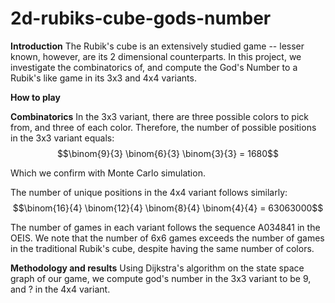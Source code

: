 # 2d-rubiks-cube-gods-number

<b>Introduction</b>
The Rubik's cube is an extensively studied game -- lesser known, however, are its 2 dimensional counterparts. In this project, we investigate the combinatorics of, and compute the God's Number to a Rubik's like game in its 3x3 and 4x4 variants.

<b>How to play</b>
<!-- Picture and explanation of game -- mention metroid prime 2 but in the least attentive way possible, perhaps as a footnote -->

<b>Combinatorics</b>
In the 3x3 variant, there are three possible colors to pick from, and three of each color. Therefore, the number of possible positions in the 3x3 variant equals:
$$\binom{9}{3} \binom{6}{3} \binom{3}{3} = 1680$$

Which we confirm with Monte Carlo simulation.

The number of unique positions in the 4x4 variant follows similarly:
$$\binom{16}{4} \binom{12}{4} \binom{8}{4} \binom{4}{4} = 63063000$$

The number of games in each variant follows the sequence A034841 in the OEIS. We note that the number of 6x6 games exceeds the number of games in the traditional Rubik's cube, despite having the same number of colors.

<b>Methodology and results</b>
Using Dijkstra's algorithm on the state space graph of our game, we compute god's number in the 3x3 variant to be 9, and ? in the 4x4 variant. 


